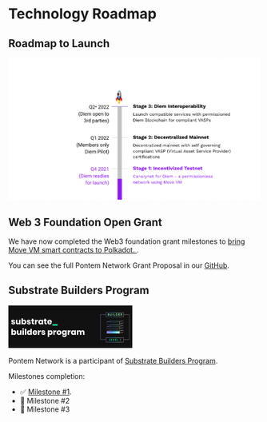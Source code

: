 # Technology Roadmap

## Roadmap to Launch

![Roadmap Q4 2021 - Q4 2022](/assets/illustrations/roadmap.png "Subject to change given Diem roadmap")

## Web 3 Foundation Open Grant

We have now completed the Web3 foundation grant milestones to [bring Move VM smart contracts to Polkadot.
](https://blog.pontem.network/pontem-network-is-the-first-to-make-diems-move-language-available-on-polkadot-dc1f3498ffcb).

You can see the full Pontem Network Grant Proposal in our [GitHub](https://github.com/pontem-network/Open-Grants-Program/blob/master/applications/pontem.md).

## Substrate Builders Program

![Substrate Builders Program](/assets/substrate_builders.png "Project Is Participant Of Substrate Builders Program")

Pontem Network is a participant of [Substrate Builders Program](https://substrate.io/ecosystem/substrate-builders-program/).

Milestones completion:

* ✅ [Milestone #1](https://www.parity.io/blog/substrate-builders-program-milestone-update-october-2021).
* 🚧 Milestone #2
* 🚧 Milestone #3
